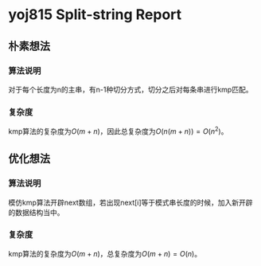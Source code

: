 # yoj815 Split-string Report
## 朴素想法
### 算法说明
对于每个长度为n的主串，有n-1种切分方式，切分之后对每条串进行kmp匹配。
### 复杂度
kmp算法的复杂度为$O(m+n)$，因此总复杂度为$O(n(m+n))=O(n^{2})$。
## 优化想法
### 算法说明
模仿kmp算法开辟next数组，若出现next[i]等于模式串长度的时候，加入新开辟的数据结构当中。
### 复杂度
kmp算法的复杂度为$O(m+n)$，总复杂度为$O(m+n)=O(n)$。